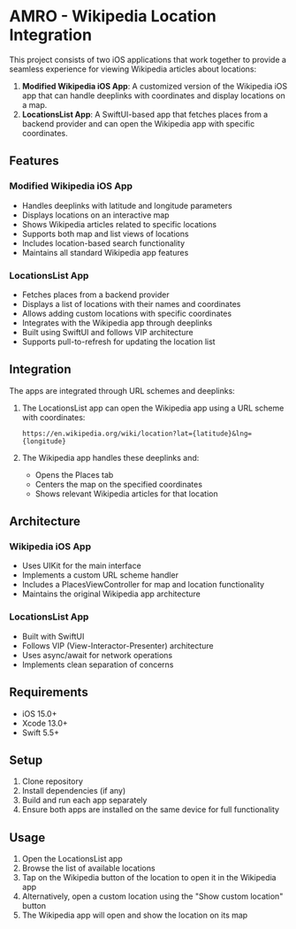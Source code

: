 # AMRO - Wikipedia Location Integration

This project consists of two iOS applications that work together to provide a seamless experience for viewing Wikipedia articles about locations:

1. **Modified Wikipedia iOS App**: A customized version of the Wikipedia iOS app that can handle deeplinks with coordinates and display locations on a map.
2. **LocationsList App**: A SwiftUI-based app that fetches places from a backend provider and can open the Wikipedia app with specific coordinates.

## Features

### Modified Wikipedia iOS App

- Handles deeplinks with latitude and longitude parameters
- Displays locations on an interactive map
- Shows Wikipedia articles related to specific locations
- Supports both map and list views of locations
- Includes location-based search functionality
- Maintains all standard Wikipedia app features

### LocationsList App

- Fetches places from a backend provider
- Displays a list of locations with their names and coordinates
- Allows adding custom locations with specific coordinates
- Integrates with the Wikipedia app through deeplinks
- Built using SwiftUI and follows VIP architecture
- Supports pull-to-refresh for updating the location list

## Integration

The apps are integrated through URL schemes and deeplinks:

1. The LocationsList app can open the Wikipedia app using a URL scheme with coordinates:

   ```
   https://en.wikipedia.org/wiki/location?lat={latitude}&lng={longitude}
   ```

2. The Wikipedia app handles these deeplinks and:
   - Opens the Places tab
   - Centers the map on the specified coordinates
   - Shows relevant Wikipedia articles for that location

## Architecture

### Wikipedia iOS App

- Uses UIKit for the main interface
- Implements a custom URL scheme handler
- Includes a PlacesViewController for map and location functionality
- Maintains the original Wikipedia app architecture

### LocationsList App

- Built with SwiftUI
- Follows VIP (View-Interactor-Presenter) architecture
- Uses async/await for network operations
- Implements clean separation of concerns

## Requirements

- iOS 15.0+
- Xcode 13.0+
- Swift 5.5+

## Setup

1. Clone repository
2. Install dependencies (if any)
3. Build and run each app separately
4. Ensure both apps are installed on the same device for full functionality

## Usage

1. Open the LocationsList app
2. Browse the list of available locations
3. Tap on the Wikipedia button of the location to open it in the Wikipedia app
4. Alternatively, open a custom location using the "Show custom location" button
5. The Wikipedia app will open and show the location on its map
